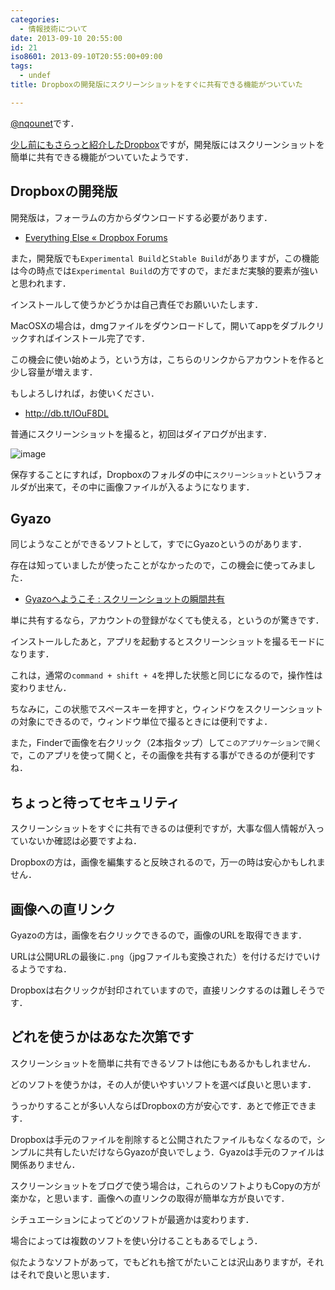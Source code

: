 ```yaml
---
categories:
  - 情報技術について
date: 2013-09-10 20:55:00
id: 21
iso8601: 2013-09-10T20:55:00+09:00
tags:
  - undef
title: Dropboxの開発版にスクリーンショットをすぐに共有できる機能がついていた

---
```


<p><a href="https://twitter.com/nqounet">@nqounet</a>です．</p>

<p><a href="https://www.nqou.net/2013/08/31/143200">少し前にもさらっと紹介したDropbox</a>ですが，開発版にはスクリーンショットを簡単に共有できる機能がついていたようです．</p>

<h2>Dropboxの開発版</h2>

<p>開発版は，フォーラムの方からダウンロードする必要があります．</p>

<ul><li><a href="https://forums.dropbox.com/forum.php?id=1">Everything Else « Dropbox Forums</a></li></ul>

<p>また，開発版でも<code>Experimental Build</code>と<code>Stable Build</code>がありますが，この機能は今の時点では<code>Experimental Build</code>の方ですので，まだまだ実験的要素が強いと思われます．</p>

<p>インストールして使うかどうかは自己責任でお願いいたします．</p>

<p>MacOSXの場合は，dmgファイルをダウンロードして，開いてappをダブルクリックすればインストール完了です．</p>

<p>この機会に使い始めよう，という方は，こちらのリンクからアカウントを作ると少し容量が増えます．</p>

<p>もしよろしければ，お使いください．</p>

<ul><li><a href="https://www.dropbox.com/referrals/NTE2NTc1NjM1OQ?src=global9">http://db.tt/IOuF8DL</a></li></ul>

<p>普通にスクリーンショットを撮ると，初回はダイアログが出ます．</p>

<p><img src="https://copy.com/ewgzWTP91Qha2X08" alt="image"></p>

<p>保存することにすれば，Dropboxのフォルダの中に<code>スクリーンショット</code>というフォルダが出来て，その中に画像ファイルが入るようになります．</p>

<h2>Gyazo</h2>

<p>同じようなことができるソフトとして，すでにGyazoというのがあります．</p>

<p>存在は知っていましたが使ったことがなかったので，この機会に使ってみました．</p>

<ul><li><a href="https://gyazo.com/ja">Gyazoへようこそ : スクリーンショットの瞬間共有</a></li></ul>

<p>単に共有するなら，アカウントの登録がなくても使える，というのが驚きです．</p>

<p>インストールしたあと，アプリを起動するとスクリーンショットを撮るモードになります．</p>

<p>これは，通常の<code>command + shift + 4</code>を押した状態と同じになるので，操作性は変わりません．</p>

<p>ちなみに，この状態でスペースキーを押すと，ウィンドウをスクリーンショットの対象にできるので，ウィンドウ単位で撮るときには便利ですよ．</p>

<p>また，Finderで画像を右クリック（2本指タップ）して<code>このアプリケーションで開く</code>で，このアプリを使って開くと，その画像を共有する事ができるのが便利ですね．</p>

<h2>ちょっと待ってセキュリティ</h2>

<p>スクリーンショットをすぐに共有できるのは便利ですが，大事な個人情報が入っていないか確認は必要ですよね．</p>

<p>Dropboxの方は，画像を編集すると反映されるので，万一の時は安心かもしれません．</p>

<h2>画像への直リンク</h2>

<p>Gyazoの方は，画像を右クリックできるので，画像のURLを取得できます．</p>

<p>URLは公開URLの最後に<code>.png</code>（jpgファイルも変換された）を付けるだけでいけるようですね．</p>

<p>Dropboxは右クリックが封印されていますので，直接リンクするのは難しそうです．</p>

<h2>どれを使うかはあなた次第です</h2>

<p>スクリーンショットを簡単に共有できるソフトは他にもあるかもしれません．</p>

<p>どのソフトを使うかは，その人が使いやすいソフトを選べば良いと思います．</p>

<p>うっかりすることが多い人ならばDropboxの方が安心です．あとで修正できます．</p>

<p>Dropboxは手元のファイルを削除すると公開されたファイルもなくなるので，シンプルに共有したいだけならGyazoが良いでしょう．Gyazoは手元のファイルは関係ありません．</p>

<p>スクリーンショットをブログで使う場合は，これらのソフトよりもCopyの方が楽かな，と思います．画像への直リンクの取得が簡単な方が良いです．</p>

<p>シチュエーションによってどのソフトが最適かは変わります．</p>

<p>場合によっては複数のソフトを使い分けることもあるでしょう．</p>

<p>似たようなソフトがあって，でもどれも捨てがたいことは沢山ありますが，それはそれで良いと思います．</p>
    	